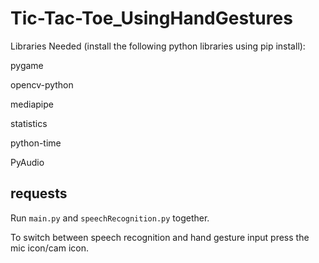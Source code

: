 # Tic-Tac-Toe_UsingHandGestures

Libraries Needed (install the following python libraries using pip install):

pygame

opencv-python

mediapipe

statistics

python-time

PyAudio

requests
---

Run `main.py` and `speechRecognition.py` together.

To switch between speech recognition and hand gesture input press the mic icon/cam icon.
